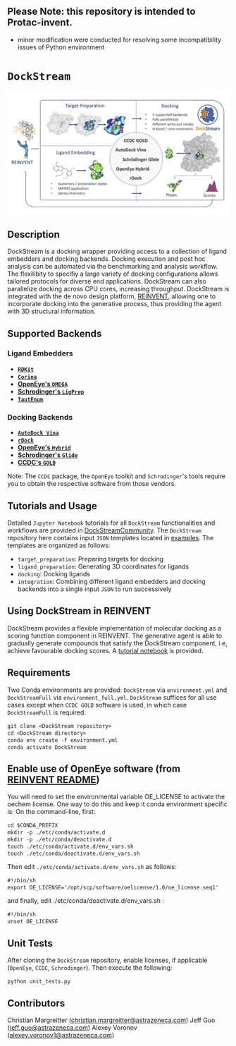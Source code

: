## Please Note: this repository is intended to Protac-invent.

* minor modification were conducted for resolving some incompatibility issues of Python environment



# `DockStream`
![alt text](DockStream.jpg)

## Description
DockStream is a docking wrapper providing access to a collection of ligand embedders and docking backends.
Docking execution and post hoc analysis can be automated via the benchmarking and analysis workflow. The
flexilibity to specifiy a large variety of docking configurations allows tailored protocols for diverse 
end applications. DockStream can also parallelize docking across CPU cores, increasing throughput.
DockStream is integrated with the de novo design platform, [REINVENT](https://github.com/MolecularAI/Reinvent),
allowing one to incorporate docking into the generative process, thus providing the agent with 3D
structural information.

## Supported Backends
### Ligand Embedders
* **[`RDKit`](https://www.rdkit.org/docs/GettingStartedInPython.html#working-with-3d-molecules)**
* **[`Corina`](https://www.mn-am.com/products/corina)**
* **[OpenEye's `OMEGA`](https://www.eyesopen.com/omega)**
* **[Schrodinger's `LigPrep`](https://www.schrodinger.com/products/ligprep)**
* **[`TautEnum`](https://github.com/OpenEye-Contrib/TautEnum/blob/master/README)**

### Docking Backends
* **[`AutoDock Vina`](http://vina.scripps.edu/index.html)**
* **[`rDock`](http://rdock.sourceforge.net)**
* **[OpenEye's `Hybrid`](https://www.eyesopen.com/oedocking-tk)**
* **[Schrodinger's `Glide`](https://www.schrodinger.com/glide)**
* **[CCDC's `GOLD`](https://www.ccdc.cam.ac.uk/solutions/csd-discovery/components/gold)**

Note: The `CCDC` package, the `OpenEye` toolkit and `Schrodinger`'s tools require you to obtain the respective software from those vendors.

## Tutorials and Usage
Detailed `Jupyter Notebook` tutorials for all `DockStream` functionalities and workflows are provided in 
[DockStreamCommunity](https://github.com/MolecularAI/DockStreamCommunity). The `DockStream` repository here 
contains input `JSON` templates located in [examples](https://github.com/MolecularAI/DockStreamCommunity/examples).
The templates are organized as follows:
* `target_preparation`: Preparing targets for docking
* `ligand_preparation`: Generating 3D coordinates for ligands
* `docking`: Docking ligands
* `integration`: Combining different ligand embedders and docking backends into a single input `JSON` to run successively

## Using DockStream in REINVENT
DockStream provides a flexible implementation of molecular docking as a scoring function component in REINVENT. The generative 
agent is able to gradually generate compounds that satisfy the DockStream component, i.e, achieve favourable docking scores. 
A [tutorial notebook](https://github.com/MolecularAI/ReinventCommunity/blob/master/notebooks/Reinforcement_Learning_Demo_DockStream.ipynb) is provided.

## Requirements
Two Conda environments are provided: `DockStream` via `environment.yml` and `DockStreamFull` via `environment_full.yml`.
`DockStream` suffices for all use cases except when `CCDC GOLD` software is used, in which case `DockStreamFull` is required.
```
git clone <DockStream repository>
cd <DockStream directory>
conda env create -f environment.yml
conda activate DockStream
```

## Enable use of OpenEye software (from [REINVENT README](https://github.com/MolecularAI/Reinvent))
You will need to set the environmental variable OE_LICENSE to activate the oechem license.
One way to do this and keep it conda environment specific is:
On the command-line, first:

```
cd $CONDA_PREFIX
mkdir -p ./etc/conda/activate.d
mkdir -p ./etc/conda/deactivate.d
touch ./etc/conda/activate.d/env_vars.sh
touch ./etc/conda/deactivate.d/env_vars.sh
```

Then edit ```./etc/conda/activate.d/env_vars.sh``` as follows:

```
#!/bin/sh
export OE_LICENSE='/opt/scp/software/oelicense/1.0/oe_license.seq1'
```

and finally, edit ./etc/conda/deactivate.d/env_vars.sh :

```
#!/bin/sh
unset OE_LICENSE
```

## Unit Tests
After cloning the `DockStream` repository, enable licenses, if applicable (`OpenEye`, `CCDC`, `Schrodinger`). Then execute the following:
```
python unit_tests.py
```

## Contributors
Christian Margreitter (christian.margreitter@astrazeneca.com)
Jeff Guo (jeff.guo@astrazeneca.com)
Alexey Voronov (alexey.voronov1@astrazeneca.com)

